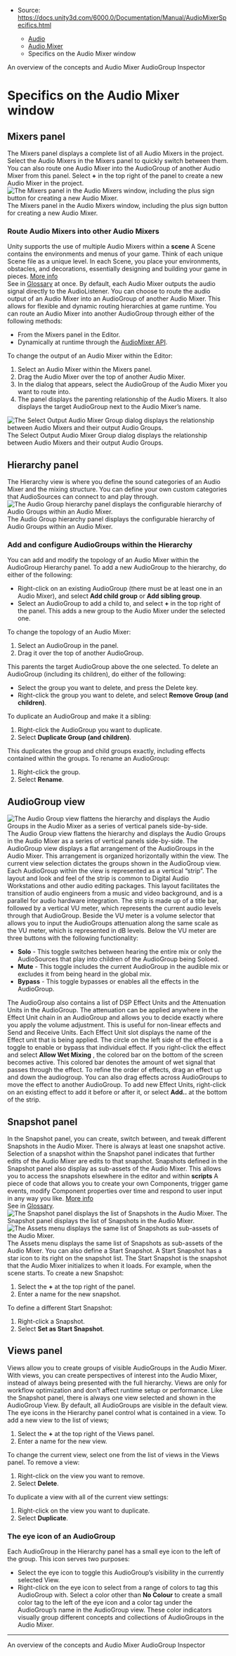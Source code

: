 * Source: https://docs.unity3d.com/6000.0/Documentation/Manual/AudioMixerSpecifics.html

  * [Audio](https://docs.unity3d.com/6000.0/Documentation/Manual/Audio.html)
  * [Audio Mixer](https://docs.unity3d.com/6000.0/Documentation/Manual/AudioMixer.html)
  * Specifics on the Audio Mixer window


[](https://docs.unity3d.com/6000.0/Documentation/Manual/AudioMixerOverview.html)
An overview of the concepts and Audio Mixer
[](https://docs.unity3d.com/6000.0/Documentation/Manual/AudioMixerInspectors.html)
AudioGroup Inspector
# Specifics on the Audio Mixer window
## Mixers panel
The Mixers panel displays a complete list of all Audio Mixers in the project. Select the Audio Mixers in the Mixers panel to quickly switch between them. You can also route one Audio Mixer into the AudioGroup of another Audio Mixer from this panel. 
Select **+** in the top right of the panel to create a new Audio Mixer in the project.
![The Mixers panel in the Audio Mixers window, including the plus sign button for creating a new Audio Mixer.](https://docs.unity3d.com/6000.0/Documentation/uploads/Main/AudioMixerCreate.png) The Mixers panel in the Audio Mixers window, including the plus sign button for creating a new Audio Mixer.
### Route Audio Mixers into other Audio Mixers
Unity supports the use of multiple Audio Mixers within a **scene** A Scene contains the environments and menus of your game. Think of each unique Scene file as a unique level. In each Scene, you place your environments, obstacles, and decorations, essentially designing and building your game in pieces. [More info](https://docs.unity3d.com/6000.0/Documentation/Manual/CreatingScenes.html)  
See in [Glossary](https://docs.unity3d.com/6000.0/Documentation/Manual/Glossary.html#Scene) at once. By default, each Audio Mixer outputs the audio signal directly to the AudioListener.
You can choose to route the audio output of an Audio Mixer into an AudioGroup of another Audio Mixer. This allows for flexible and dynamic routing hierarchies at game runtime.
You can route an Audio Mixer into another AudioGroup through either of the following methods:
  * From the Mixers panel in the Editor.
  * Dynamically at runtime through the [AudioMixer API](https://docs.unity3d.com/6000.0/Documentation/ScriptReference/Audio.AudioMixer.html).


To change the output of an Audio Mixer within the Editor:
  1. Select an Audio Mixer within the Mixers panel.
  2. Drag the Audio Mixer over the top of another Audio Mixer.
  3. In the dialog that appears, select the AudioGroup of the Audio Mixer you want to route into.
  4. The panel displays the parenting relationship of the Audio Mixers. It also displays the target AudioGroup next to the Audio Mixer’s name.

![The Select Output Audio Mixer Group dialog displays the relationship between Audio Mixers and their output Audio Groups.](https://docs.unity3d.com/6000.0/Documentation/uploads/Main/AudioMixerRouting.png) The Select Output Audio Mixer Group dialog displays the relationship between Audio Mixers and their output Audio Groups.
## Hierarchy panel
The Hierarchy view is where you define the sound categories of an Audio Mixer and the mixing structure. You can define your own custom categories that AudioSources can connect to and play through.
![The Audio Group hierarchy panel displays the configurable hierarchy of Audio Groups within an Audio Mixer.](https://docs.unity3d.com/6000.0/Documentation/uploads/Main/AudioMixerHierarchyPanel.png) The Audio Group hierarchy panel displays the configurable hierarchy of Audio Groups within an Audio Mixer.
### Add and configure AudioGroups within the Hierarchy
You can add and modify the topology of an Audio Mixer within the AudioGroup Hierarchy panel.
To add a new AudioGroup to the hierarchy, do either of the following:
  * Right-click on an existing AudioGroup (there must be at least one in an Audio Mixer), and select **Add child group** or **Add sibling group**.
  * Select an AudioGroup to add a child to, and select **+** in the top right of the panel. This adds a new group to the Audio Mixer under the selected one.


To change the topology of an Audio Mixer:
  1. Select an AudioGroup in the panel.
  2. Drag it over the top of another AudioGroup.


This parents the target AudioGroup above the one selected.
To delete an AudioGroup (including its children), do either of the following:
  * Select the group you want to delete, and press the Delete key.
  * Right-click the group you want to delete, and select **Remove Group (and children)**.


To duplicate an AudioGroup and make it a sibling:
  1. Right-click the AudioGroup you want to duplicate.
  2. Select **Duplicate Group (and children)**.


This duplicates the group and child groups exactly, including effects contained within the groups.
To rename an AudioGroup:
  1. Right-click the group.
  2. Select **Rename**.


## AudioGroup view
![The Audio Group view flattens the hierarchy and displays the Audio Groups in the Audio Mixer as a series of vertical panels side-by-side.](https://docs.unity3d.com/6000.0/Documentation/uploads/Main/AudioMixerAudioGroupView.png) The Audio Group view flattens the hierarchy and displays the Audio Groups in the Audio Mixer as a series of vertical panels side-by-side.
The AudioGroup view displays a flat arrangement of the AudioGroups in the Audio Mixer. This arrangement is organized horizontally within the view. The current view selection dictates the groups shown in the AudioGroup view.
Each AudioGroup within the view is represented as a vertical “strip”. The layout and look and feel of the strip is common to Digital Audio Workstations and other audio editing packages. This layout facilitates the transition of audio engineers from a music and video background, and is a parallel for audio hardware integration.
The strip is made up of a title bar, followed by a vertical VU meter, which represents the current audio levels through that AudioGroup. Beside the VU meter is a volume selector that allows you to input the AudioGroups attenuation along the same scale as the VU meter, which is represented in dB levels.
Below the VU meter are three buttons with the following functionality:
  * **Solo** - This toggle switches between hearing the entire mix or only the AudioSources that play into children of the AudioGroup being Soloed.
  * **Mute** - This toggle includes the current AudioGroup in the audible mix or excludes it from being heard in the global mix.
  * **Bypass** - This toggle bypasses or enables all the effects in the AudioGroup.


The AudioGroup also contains a list of DSP Effect Units and the Attenuation Units in the AudioGroup. The attenuation can be applied anywhere in the Effect Unit chain in an AudioGroup and allows you to decide exactly where you apply the volume adjustment. This is useful for non-linear effects and Send and Receive Units.
Each Effect Unit slot displays the name of the Effect unit that is being applied. The circle on the left side of the effect is a toggle to enable or bypass that individual effect. If you right-click the effect and select **Allow Wet Mixing** , the colored bar on the bottom of the screen becomes active. This colored bar denotes the amount of wet signal that passes through the effect. 
To refine the order of effects, drag an effect up and down the audiogroup. You can also drag effects across AudioGroups to move the effect to another AudioGroup.
To add new Effect Units, right-click on an existing effect to add it before or after it, or select **Add..** at the bottom of the strip.
## Snapshot panel
In the Snapshot panel, you can create, switch between, and tweak different Snapshots in the Audio Mixer. There is always at least one snapshot active. Selection of a snapshot within the Snapshot panel indicates that further edits of the Audio Mixer are edits to that snapshot.
Snapshots defined in the Snapshot panel also display as sub-assets of the Audio Mixer. This allows you to access the snapshots elsewhere in the editor and within **scripts** A piece of code that allows you to create your own Components, trigger game events, modify Component properties over time and respond to user input in any way you like. [More info](https://docs.unity3d.com/6000.0/Documentation/Manual/creating-scripts.html)  
See in [Glossary](https://docs.unity3d.com/6000.0/Documentation/Manual/Glossary.html#Scripts).
![The Snapshot panel displays the list of Snapshots in the Audio Mixer.](https://docs.unity3d.com/6000.0/Documentation/uploads/Main/AudioMixerSnapshotPanel1.png) The Snapshot panel displays the list of Snapshots in the Audio Mixer. ![The Assets menu displays the same list of Snapshots as sub-assets of the Audio Mixer.](https://docs.unity3d.com/6000.0/Documentation/uploads/Main/AudioMixerSnapshotPanel2.png) The Assets menu displays the same list of Snapshots as sub-assets of the Audio Mixer.
You can also define a Start Snapshot. A Start Snapshot has a star icon to its right on the snapshot list. The Start Snapshot is the snapshot that the Audio Mixer initializes to when it loads. For example, when the scene starts.
To create a new Snapshot:
  1. Select the **+** at the top right of the panel.
  2. Enter a name for the new snapshot.


To define a different Start Snapshot:
  1. Right-click a Snapshot.
  2. Select **Set as Start Snapshot**.


## Views panel
Views allow you to create groups of visible AudioGroups in the Audio Mixer. With views, you can create perspectives of interest into the Audio Mixer, instead of always being presented with the full hierarchy. Views are only for workflow optimization and don’t affect runtime setup or performance.
Like the Snapshot panel, there is always one view selected and shown in the AudioGroup View. By default, all AudioGroups are visible in the default view. The eye icons in the Hierarchy panel control what is contained in a view.
To add a new view to the list of views;
  1. Select the **+** at the top right of the Views panel.
  2. Enter a name for the new view.


To change the current view, select one from the list of views in the Views panel.
To remove a view:
  1. Right-click on the view you want to remove.
  2. Select **Delete**.


To duplicate a view with all of the current view settings:
  1. Right-click on the view you want to duplicate.
  2. Select **Duplicate**.


### The eye icon of an AudioGroup
Each AudioGroup in the Hierarchy panel has a small eye icon to the left of the group. This icon serves two purposes:
  * Select the eye icon to toggle this AudioGroup’s visibility in the currently selected View.
  * Right-click on the eye icon to select from a range of colors to tag this AudioGroup with. Select a color other than **No Colour** to create a small color tag to the left of the eye icon and a color tag under the AudioGroup’s name in the AudioGroup view. These color indicators visually group different concepts and collections of AudioGroups in the Audio Mixer.


* * *
[](https://docs.unity3d.com/6000.0/Documentation/Manual/AudioMixerOverview.html)
An overview of the concepts and Audio Mixer
[](https://docs.unity3d.com/6000.0/Documentation/Manual/AudioMixerInspectors.html)
AudioGroup Inspector
